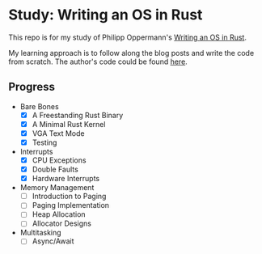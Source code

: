 # Study: Writing an OS in Rust
This repo is for my study of Philipp Oppermann's [Writing an OS in Rust](https://os.phil-opp.com/).

My learning approach is to follow along the blog posts and write the code from scratch. The author's code could be found [here](https://github.com/phil-opp/blog_os).

## Progress

- Bare Bones
  - [x] A Freestanding Rust Binary
  - [x] A Minimal Rust Kernel
  - [x] VGA Text Mode
  - [x] Testing
- Interrupts
  - [x] CPU Exceptions
  - [x] Double Faults
  - [x] Hardware Interrupts
- Memory Management
  - [ ] Introduction to Paging
  - [ ] Paging Implementation
  - [ ] Heap Allocation
  - [ ] Allocator Designs
- Multitasking
  - [ ] Async/Await
